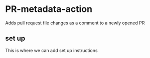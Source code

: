 # PR-metadata-action
Adds pull request file changes as a comment to a newly opened PR

## set up
This is where we can add set up instructions
